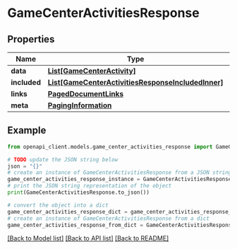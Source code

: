 # GameCenterActivitiesResponse


## Properties

Name | Type | Description | Notes
------------ | ------------- | ------------- | -------------
**data** | [**List[GameCenterActivity]**](GameCenterActivity.md) |  | 
**included** | [**List[GameCenterActivitiesResponseIncludedInner]**](GameCenterActivitiesResponseIncludedInner.md) |  | [optional] 
**links** | [**PagedDocumentLinks**](PagedDocumentLinks.md) |  | 
**meta** | [**PagingInformation**](PagingInformation.md) |  | [optional] 

## Example

```python
from openapi_client.models.game_center_activities_response import GameCenterActivitiesResponse

# TODO update the JSON string below
json = "{}"
# create an instance of GameCenterActivitiesResponse from a JSON string
game_center_activities_response_instance = GameCenterActivitiesResponse.from_json(json)
# print the JSON string representation of the object
print(GameCenterActivitiesResponse.to_json())

# convert the object into a dict
game_center_activities_response_dict = game_center_activities_response_instance.to_dict()
# create an instance of GameCenterActivitiesResponse from a dict
game_center_activities_response_from_dict = GameCenterActivitiesResponse.from_dict(game_center_activities_response_dict)
```
[[Back to Model list]](../README.md#documentation-for-models) [[Back to API list]](../README.md#documentation-for-api-endpoints) [[Back to README]](../README.md)


